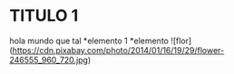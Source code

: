 # TITULO 1
hola mundo que tal 
*elemento 1
*elemento 
![flor] (https://cdn.pixabay.com/photo/2014/01/16/19/29/flower-246555_960_720.jpg)
